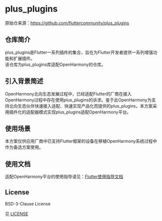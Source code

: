# plus_plugins

原始仓来源：https://github.com/fluttercommunity/plus_plugins

## 仓库简介
plus_plugins是Flutter一系列插件的集合，旨在为Flutter开发者提供一系列增强功能和扩展插件。  
该仓库为plus_plugins库适配OpenHarmony的仓库。

## 引入背景简述
OpenHarmony北向生态发展过程中，已经适配Flutter的厂商在接入OpenHarmony过程中存在使用plus_plugins的诉求。鉴于此OpenHarmony为支持北向生态伙伴快速接入适配、快速实现产品化而提供的plus_plugins，本方案采用插件化的适配器模式实现plus_plugins适配OpenHarmony平台。

## 使用场景
本方案仅供应用厂商中已支持Flutter框架的设备在移植OpenHarmony系统过程中作为备选方案使用。

## 使用文档

适配OpenHarmony平台的使用指导请见：[Flutter使用指导文档](https://gitee.com/openharmony-sig/flutter_samples/blob/master/ohos/docs/07_plugin/ohos%E5%B9%B3%E5%8F%B0%E9%80%82%E9%85%8Dflutter%E4%B8%89%E6%96%B9%E5%BA%93%E6%8C%87%E5%AF%BC.md)

## License

BSD-3-Clause License

见 [LICENSE](LICENSE)